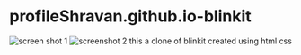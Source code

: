 # profileShravan.github.io-blinkit

![screen shot 1](https://github.com/profileShravan/profileShravan.github.io-blinkit/assets/99458822/e6961eba-5f03-4406-b896-4171f7598531)
![screenshot 2](https://github.com/profileShravan/profileShravan.github.io-blinkit/assets/99458822/5cbd4217-0406-42e7-8650-1c9ca21dd601)
this a clone of blinkit created using html css
